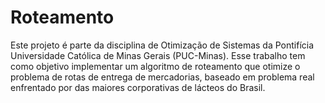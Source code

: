 # Roteamento
Este projeto é parte da disciplina de Otimização de Sistemas da Pontifícia Universidade Católica de Minas Gerais (PUC-Minas). Esse trabalho tem como objetivo implementar um algoritmo de roteamento que otimize o problema de rotas de entrega de mercadorias, baseado em problema real enfrentado por das maiores corporativas de lácteos do Brasil.
